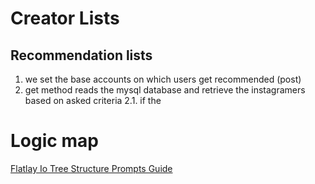 <!-- TITLE: Brand User Story -->
<!-- SUBTITLE: A quick summary of Brand User Story -->

# Creator Lists

## Recommendation lists

1. we set the base accounts on which users get recommended (post)
2. get method reads the mysql database and retrieve the instagramers based on asked criteria
2.1. if the 

# Logic map
[Flatlay Io Tree Structure Prompts Guide](/uploads/flatlay-io-tree-structure-prompts-guide.pdf "Flatlay Io Tree Structure Prompts Guide")

